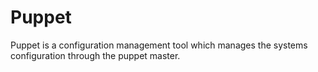 # Puppet
Puppet is a configuration management tool which manages the systems configuration through the puppet master.

